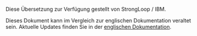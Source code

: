 <p>Diese Übersetzung zur Verfügung gestellt von StrongLoop / IBM.</p>

Dieses Dokument kann im Vergleich zur englischen Dokumentation veraltet sein. Aktuelle Updates finden Sie in der <a href='{{ page.url | replace: "/de/", "/en/" }}'>englischen Dokumentation</a>.

